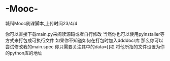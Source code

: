 # -Mooc-
城科Mooc刷课脚本,上传时间23/4/4

你可以直接下载main.py来阅读源码或者自行修改
当然你也可以使用pyinstaller等方式来打包成可执行文件
如果你不知道如何在打包时加入ddddocr库
那么你可以尝试修改我的main.spec
你只需要关注其中的data=[]项
将他所指的文件设置为你的python库的地址

